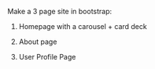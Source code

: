 Make a 3 page site in bootstrap:

1.  Homepage with a carousel + card deck

2.  About page

3.  User Profile Page